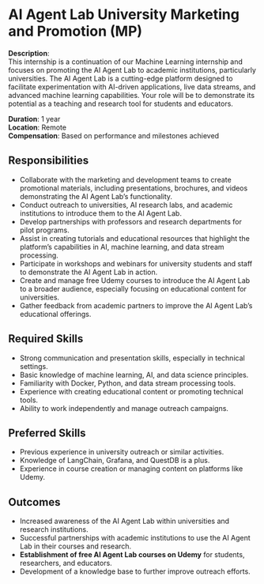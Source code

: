 #  AI Agent Lab University Marketing and Promotion (MP)

**Description**:  
This internship is a continuation of our Machine Learning internship and focuses on promoting the AI Agent Lab to academic institutions, particularly universities. The AI Agent Lab is a cutting-edge platform designed to facilitate experimentation with AI-driven applications, live data streams, and advanced machine learning capabilities. Your role will be to demonstrate its potential as a teaching and research tool for students and educators.

**Duration**: 1 year  
**Location**: Remote  
**Compensation**: Based on performance and milestones achieved

## Responsibilities
- Collaborate with the marketing and development teams to create promotional materials, including presentations, brochures, and videos demonstrating the AI Agent Lab’s functionality.
- Conduct outreach to universities, AI research labs, and academic institutions to introduce them to the AI Agent Lab.
- Develop partnerships with professors and research departments for pilot programs.
- Assist in creating tutorials and educational resources that highlight the platform’s capabilities in AI, machine learning, and data stream processing.
- Participate in workshops and webinars for university students and staff to demonstrate the AI Agent Lab in action.
- Create and manage free Udemy courses to introduce the AI Agent Lab to a broader audience, especially focusing on educational content for universities.
- Gather feedback from academic partners to improve the AI Agent Lab’s educational offerings.

## Required Skills
- Strong communication and presentation skills, especially in technical settings.
- Basic knowledge of machine learning, AI, and data science principles.
- Familiarity with Docker, Python, and data stream processing tools.
- Experience with creating educational content or promoting technical tools.
- Ability to work independently and manage outreach campaigns.

## Preferred Skills
- Previous experience in university outreach or similar activities.
- Knowledge of LangChain, Grafana, and QuestDB is a plus.
- Experience in course creation or managing content on platforms like Udemy.

## Outcomes
- Increased awareness of the AI Agent Lab within universities and research institutions.
- Successful partnerships with academic institutions to use the AI Agent Lab in their courses and research.
- **Establishment of free AI Agent Lab courses on Udemy** for students, researchers, and educators.
- Development of a knowledge base to further improve outreach efforts.

